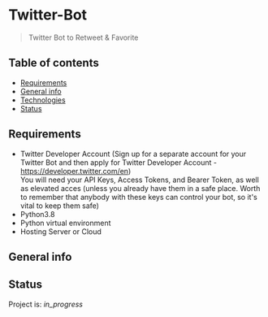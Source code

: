 
# Twitter-Bot
>  Twitter Bot to Retweet & Favorite

## Table of contents
* [Requirements](#requirements)
* [General info](#general-info)
* [Technologies](#technologies)
* [Status](#status)


## Requirements

* Twitter Developer Account 
(Sign up for a separate account for your Twitter Bot and then apply for Twitter Developer Account - https://developer.twitter.com/en)
</br> You will need your  API Keys, Access Tokens, and Bearer Token, as well as elevated acces (unless you already have them in a safe place. Worth to remember that anybody with these keys can  control your bot, so it's vital to keep them safe)
* Python3.8
* Python virtual environment
* Hosting Server or Cloud



## General info




## Status
Project is:  _in_progress_